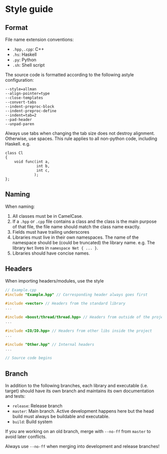# Style guide

## Format

File name extension conventions:
* `.hpp,.cpp`: C++
* `.hs`: Haskell
* `.py`: Python
* `.sh`: Shell script

The source code is formatted according to the following astyle
configuration:
```
--style=allman
--align-pointer=type	
--close-templates
--convert-tabs
--indent-preproc-block
--indent-preproc-define
--indent=tab=2
--pad-header
--unpad-paren
```
Always use tabs when changing the tab size does not destroy alignment.
Otherwise, use spaces. This rule applies to all non-python code, including
Haskell. e.g.
```
class Cl
{
	void func(int a,
	          int b,
	          int c,
	         );
};
```

## Naming

When naming:

1. All classes must be in CamelCase.
2. If a `.hpp` or `.cpp` file contains a class and the class is the main
	purpose of that file, the file name should match the class name exactly.
3. Fields must have trailing underscores
4. Libraries must live in their own namespaces. The name of the namespace
	 should be (could be truncated) the library name. e.g. The library `Net`
	 lives in `namespace Net { ... }`.
5. Libraries should have concise names.

## Headers

When importing headers/modules, use the style
```C++
// Example.cpp
#include "Example.hpp" // Corresponding header always goes first

#include <vector> // Headers from the standard library
...

#include <boost/thread/thread.hpp> // Headers from outside of the project
...

#include <IO/IO.hpp> // Headers from other libs inside the project
...

#include "Other.hpp" // Internal headers
...

// Source code begins
```

## Branch

In addition to the following branches, each library and executable (i.e.
target) should have its own branch and maintains its own documentation and
tests:

* `release`: Release branch
* `master`: Main branch. Active development happens here but the head build
	must always be buildable and executable.
* `build`: Build system

If you are working on an old branch, merge with `--no-ff` from `master` to
avoid later conflicts.

Always use `--no-ff` when merging into development and release branches!
